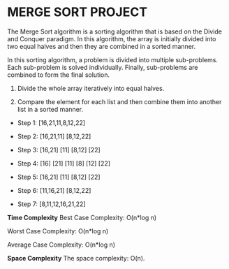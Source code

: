 # MERGE SORT PROJECT

The Merge Sort algorithm is a sorting algorithm that is based on the Divide and Conquer paradigm. In this algorithm, the array is initially divided into two equal halves and then they are combined in a sorted manner.

In this sorting algorithm, a problem is divided into multiple sub-problems. Each sub-problem is solved individually. Finally, sub-problems are combined to form the final solution.

1. Divide the whole array iteratively into equal halves.

2. Compare the element for each list and then combine them into another list in a sorted manner.

- Step 1:
[16,21,11,8,12,22] 

- Step 2:
[16,21,11] [8,12,22] 

- Step 3:
[16,21] [11] [8,12] [22] 

- Step 4:
[16] [21] [11] [8] [12] [22] 

- Step 5:
[16,21] [11] [8,12] [22] 

- Step 6:
[11,16,21] [8,12,22] 

- Step 7:
[8,11,12,16,21,22] 

**Time Complexity**
Best Case Complexity: O(n*log n)

Worst Case Complexity: O(n*log n)

Average Case Complexity: O(n*log n)

**Space Complexity**
The space complexity: O(n).